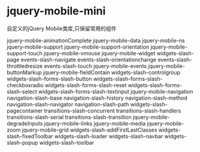jquery-mobile-mini
==================

自定义的jQuery Mobile类库,只保留常用的组件


jquery-mobile-animationComplete
jquery-mobile-data
jquery-mobile-ns
jquery-mobile-support
jquery-mobile-support-orientation
jquery-mobile-support-touch
jquery-mobile-vmouse
jquery-mobile-widget
widgets-slash-page
events-slash-navigate
events-slash-orientationchange
events-slash-throttledresize
events-slash-touch
jquery-mobile-events
jquery-mobile-buttonMarkup
jquery-mobile-fieldContain
widgets-slash-controlgroup
widgets-slash-forms-slash-button
widgets-slash-forms-slash-checkboxradio
widgets-slash-forms-slash-reset
widgets-slash-forms-slash-select
widgets-slash-forms-slash-textinput
jquery-mobile-navigation
navigation-slash-base
navigation-slash-history
navigation-slash-method
navigation-slash-navigator
navigation-slash-path
widgets-slash-pagecontainer
transitions-slash-concurrent
transitions-slash-handlers
transitions-slash-serial
transitions-slash-transition
jquery-mobile-degradeInputs
jquery-mobile-links
jquery-mobile-media
jquery-mobile-zoom
jquery-mobile-grid
widgets-slash-addFirstLastClasses
widgets-slash-fixedToolbar
widgets-slash-loader
widgets-slash-navbar
widgets-slash-popup
widgets-slash-toolbar
